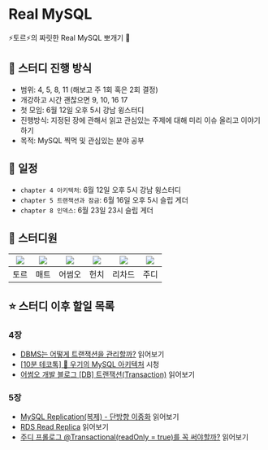 # Real MySQL

⚡️토르⚡️의 짜릿한 Real MySQL 뽀개기 🔨

## 📝 스터디 진행 방식

- 범위: 4, 5, 8, 11 (해보고 주 1회 혹은 2회 결정)
- 개강하고 시간 괜찮으면 9, 10, 16 17
- 첫 모임: 6월 12일 오후 5시 강남 윙스터디
- 진행방식: 지정된 장에 관해서 읽고 관심있는 주제에 대해 미리 이슈 올리고 이야기하기
- 목적: MySQL 찍먹 및 관심있는 분야 공부

## 📆 일정

 * `chapter 4 아키텍처`: 6월 12일 오후 5시 강남 윙스터디
 * `chapter 5 트랜잭션과 잠금`: 6월 16일 오후 5시 슬립 게더
 * `chapter 8 인덱스`: 6월 23일 23시 슬립 게더

## 🙋 스터디원

| [![](https://github.com/injoon2019.png?size=80)](https://github.com/injoon2019) | [![](https://github.com/hyeonic.png?size=80)](https://github.com/hyeonic) | [![](https://github.com/awesomeo184.png?size=80)](https://github.com/awesomeo184) | [![](https://github.com/BETTERFUTURE4.png?size=80)](https://github.com/BETTERFUTURE4) | [![](https://github.com/HJ-Rich.png?size=80)](https://github.com/HJ-Rich) | [![](https://github.com/jurlring.png?size=80)](https://github.com/jurlring) |
|:---:|:---:|:---:|:---:|:---:|:---:|
| 토르 | 매트 | 어썸오 | 헌치 | 리차드 | 주디 |

## ⭐️ 스터디 이후 할일 목록

### 4장 

 * [DBMS는 어떻게 트랜잭션을 관리할까?](https://d2.naver.com/helloworld/407507) 읽어보기
 * [[10분 테코톡] 🔫 우기의 MySQL 아키텍처](https://www.youtube.com/watch?v=vQFGBZemJLQ) 시청
 * [어썸오 개발 블로그 [DB] 트랜잭션(Transaction)](https://wisdom-and-record.tistory.com/123?category=961494) 읽어보기
 
### 5장

 * [MySQL Replication(복제) - 단방향 이중화](https://server-talk.tistory.com/240) 읽어보기
 * [RDS Read Replica](https://opentutorials.org/course/608/3122) 읽어보기
 * [주디 프롤로그 @Transactional(readOnly = true)를 꼭 써야할까?](https://prolog.techcourse.co.kr/studylogs/2363) 읽어보기
